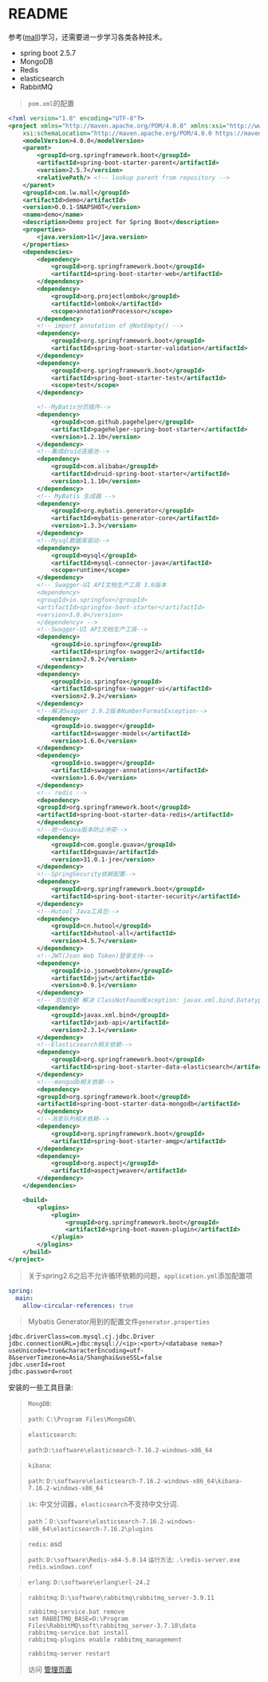 # README
参考([mall](http://www.macrozheng.com/#/))学习，还需要进一步学习各类各种技术。
- spring boot 2.5.7
- MongoDB 
- Redis
- elasticsearch
- RabbitMQ




> `pom.xml`的配置

``` xml
<?xml version="1.0" encoding="UTF-8"?>
<project xmlns="http://maven.apache.org/POM/4.0.0" xmlns:xsi="http://www.w3.org/2001/XMLSchema-instance"
	xsi:schemaLocation="http://maven.apache.org/POM/4.0.0 https://maven.apache.org/xsd/maven-4.0.0.xsd">
	<modelVersion>4.0.0</modelVersion>
	<parent>
		<groupId>org.springframework.boot</groupId>
		<artifactId>spring-boot-starter-parent</artifactId>
		<version>2.5.7</version>
		<relativePath/> <!-- lookup parent from repository -->
	</parent>
	<groupId>com.lw.mall</groupId>
	<artifactId>demo</artifactId>
	<version>0.0.1-SNAPSHOT</version>
	<name>demo</name>
	<description>Demo project for Spring Boot</description>
	<properties>
		<java.version>11</java.version>
	</properties>
	<dependencies>
		<dependency>
			<groupId>org.springframework.boot</groupId>
			<artifactId>spring-boot-starter-web</artifactId>
		</dependency>		
		<dependency>
			<groupId>org.projectlombok</groupId>
			<artifactId>lombok</artifactId>
			<scope>annotationProcessor</scope>
		</dependency>
		<!-- import annotation of @NotEmpty() -->
		<dependency>
			<groupId>org.springframework.boot</groupId>
			<artifactId>spring-boot-starter-validation</artifactId>
		</dependency>
		<dependency>
			<groupId>org.springframework.boot</groupId>
			<artifactId>spring-boot-starter-test</artifactId>
			<scope>test</scope>
		</dependency>

        <!--MyBatis分页插件-->
        <dependency>
            <groupId>com.github.pagehelper</groupId>
            <artifactId>pagehelper-spring-boot-starter</artifactId>
            <version>1.2.10</version>
        </dependency>
        <!--集成druid连接池-->
        <dependency>
            <groupId>com.alibaba</groupId>
            <artifactId>druid-spring-boot-starter</artifactId>
            <version>1.1.10</version>
        </dependency>
        <!-- MyBatis 生成器 -->
        <dependency>
            <groupId>org.mybatis.generator</groupId>
            <artifactId>mybatis-generator-core</artifactId>
            <version>1.3.3</version>
        </dependency>
        <!--Mysql数据库驱动-->
        <dependency>
            <groupId>mysql</groupId>
            <artifactId>mysql-connector-java</artifactId>
			<scope>runtime</scope>
        </dependency>
		<!-- Swagger-UI API文档生产工具 3.0版本
		<dependency>
		<groupId>io.springfox</groupId>
		<artifactId>springfox-boot-starter</artifactId>
		<version>3.0.0</version>
		</dependency> -->
        <!--Swagger-UI API文档生产工具-->
        <dependency>
            <groupId>io.springfox</groupId>
            <artifactId>springfox-swagger2</artifactId>
            <version>2.9.2</version>
        </dependency>
        <dependency>
            <groupId>io.springfox</groupId>
            <artifactId>springfox-swagger-ui</artifactId>
            <version>2.9.2</version>
        </dependency>
        <!--解决Swagger 2.9.2版本NumberFormatException-->
        <dependency>
            <groupId>io.swagger</groupId>
            <artifactId>swagger-models</artifactId>
            <version>1.6.0</version>
        </dependency>
        <dependency>
            <groupId>io.swagger</groupId>
            <artifactId>swagger-annotations</artifactId>
            <version>1.6.0</version>
        </dependency>
		<!-- redis -->
		<dependency>
		<groupId>org.springframework.boot</groupId>
		<artifactId>spring-boot-starter-data-redis</artifactId>
		</dependency>
        <!--统一Guava版本防止冲突-->
        <dependency>
            <groupId>com.google.guava</groupId>
            <artifactId>guava</artifactId>
            <version>31.0.1-jre</version>
        </dependency>
		<!--SpringSecurity依赖配置-->
		<dependency>
			<groupId>org.springframework.boot</groupId>
			<artifactId>spring-boot-starter-security</artifactId>
		</dependency>
		<!--Hutool Java工具包-->
		<dependency>
			<groupId>cn.hutool</groupId>
			<artifactId>hutool-all</artifactId>
			<version>4.5.7</version>
		</dependency>
		<!--JWT(Json Web Token)登录支持-->
		<dependency>
			<groupId>io.jsonwebtoken</groupId>
			<artifactId>jjwt</artifactId>
			<version>0.9.1</version>
		</dependency>
		<!-- 添加依赖 解决 ClassNotFoundException: javax.xml.bind.DatatypeConverter-->
		<dependency>
			<groupId>javax.xml.bind</groupId>
			<artifactId>jaxb-api</artifactId>
			<version>2.3.1</version>
		</dependency>
		<!--Elasticsearch相关依赖-->
		<dependency>
			<groupId>org.springframework.boot</groupId>
			<artifactId>spring-boot-starter-data-elasticsearch</artifactId>
		</dependency>
		<!---mongodb相关依赖-->
		<dependency>
		<groupId>org.springframework.boot</groupId>
		<artifactId>spring-boot-starter-data-mongodb</artifactId>
		</dependency>
		<!--消息队列相关依赖-->
		<dependency>
			<groupId>org.springframework.boot</groupId>
			<artifactId>spring-boot-starter-amqp</artifactId>
		</dependency>
		<dependency>
			<groupId>org.aspectj</groupId>
			<artifactId>aspectjweaver</artifactId>
		</dependency>
	</dependencies>

	<build>
		<plugins>
			<plugin>
				<groupId>org.springframework.boot</groupId>
				<artifactId>spring-boot-maven-plugin</artifactId>
			</plugin>
		</plugins>
	</build>
</project>
```

> 关于spring2.6之后不允许循环依赖的问题，`application.yml`添加配置项

``` yaml
spring:
  main:
    allow-circular-references: true
```


> Mybatis Generator用到的配置文件`generator.properties`
``` properties
jdbc.driverClass=com.mysql.cj.jdbc.Driver
jdbc.connectionURL=jdbc:mysql://<ip>:<port>/<database nema>?useUnicode=true&characterEncoding=utf-8&serverTimezone=Asia/Shanghai&useSSL=false
jdbc.userId=root
jdbc.password=root
```



安装的一些工具目录:

> `MongDB`: 
>
> `path`: `C:\Program Files\MongoDB\`

> `elasticsearch`:
>
> `path`:`D:\software\elasticsearch-7.16.2-windows-x86_64`

> `kibana`:
>
> `path`: `D:\software\elasticsearch-7.16.2-windows-x86_64\kibana-7.16.2-windows-x86_64`

> `ik`:  中文分词器，`elasticsearch`不支持中文分词.
>
> `path`：`D:\software\elasticsearch-7.16.2-windows-x86_64\elasticsearch-7.16.2\plugins`

> `redis`: asd 
>
> `path`: `D:\software\Redis-x64-5.0.14`
> `运行方法`: `.\redis-server.exe redis.windows.conf`

> `erlang`: `D:\software\erlang\erl-24.2`

> `rabbitmq`: `D:\software\rabbitmq\rabbitmq_server-3.9.11`
>
> ``` shell
> rabbitmq-service.bat remove
> set RABBITMQ_BASE=D:\Program Files\RabbitMQ\soft\rabbitmq_server-3.7.18\data
> rabbitmq-service.bat install
> rabbitmq-plugins enable rabbitmq_management
> 
> rabbitmq-server restart
> ```
> 访问 [管理页面](localhost:15672) 

